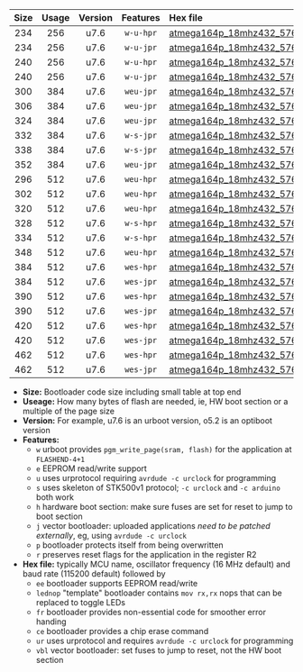 |Size|Usage|Version|Features|Hex file|
|:-:|:-:|:-:|:-:|:--|
|234|256|u7.6|`w-u-hpr`|[atmega164p_18mhz432_57600bps_ur.hex](https://raw.githubusercontent.com/stefanrueger/urboot/main/atmega164p_18mhz432_57600bps_ur.hex)|
|234|256|u7.6|`w-u-jpr`|[atmega164p_18mhz432_57600bps_ur_vbl.hex](https://raw.githubusercontent.com/stefanrueger/urboot/main/atmega164p_18mhz432_57600bps_ur_vbl.hex)|
|240|256|u7.6|`w-u-hpr`|[atmega164p_18mhz432_57600bps_lednop_ur.hex](https://raw.githubusercontent.com/stefanrueger/urboot/main/atmega164p_18mhz432_57600bps_lednop_ur.hex)|
|240|256|u7.6|`w-u-jpr`|[atmega164p_18mhz432_57600bps_lednop_ur_vbl.hex](https://raw.githubusercontent.com/stefanrueger/urboot/main/atmega164p_18mhz432_57600bps_lednop_ur_vbl.hex)|
|300|384|u7.6|`weu-jpr`|[atmega164p_18mhz432_57600bps_ee_ur_vbl.hex](https://raw.githubusercontent.com/stefanrueger/urboot/main/atmega164p_18mhz432_57600bps_ee_ur_vbl.hex)|
|306|384|u7.6|`weu-jpr`|[atmega164p_18mhz432_57600bps_ee_lednop_ur_vbl.hex](https://raw.githubusercontent.com/stefanrueger/urboot/main/atmega164p_18mhz432_57600bps_ee_lednop_ur_vbl.hex)|
|324|384|u7.6|`weu-jpr`|[atmega164p_18mhz432_57600bps_ee_lednop_fr_ur_vbl.hex](https://raw.githubusercontent.com/stefanrueger/urboot/main/atmega164p_18mhz432_57600bps_ee_lednop_fr_ur_vbl.hex)|
|332|384|u7.6|`w-s-jpr`|[atmega164p_18mhz432_57600bps_vbl.hex](https://raw.githubusercontent.com/stefanrueger/urboot/main/atmega164p_18mhz432_57600bps_vbl.hex)|
|338|384|u7.6|`w-s-jpr`|[atmega164p_18mhz432_57600bps_lednop_vbl.hex](https://raw.githubusercontent.com/stefanrueger/urboot/main/atmega164p_18mhz432_57600bps_lednop_vbl.hex)|
|352|384|u7.6|`weu-jpr`|[atmega164p_18mhz432_57600bps_ee_lednop_fr_ce_ur_vbl.hex](https://raw.githubusercontent.com/stefanrueger/urboot/main/atmega164p_18mhz432_57600bps_ee_lednop_fr_ce_ur_vbl.hex)|
|296|512|u7.6|`weu-hpr`|[atmega164p_18mhz432_57600bps_ee_ur.hex](https://raw.githubusercontent.com/stefanrueger/urboot/main/atmega164p_18mhz432_57600bps_ee_ur.hex)|
|302|512|u7.6|`weu-hpr`|[atmega164p_18mhz432_57600bps_ee_lednop_ur.hex](https://raw.githubusercontent.com/stefanrueger/urboot/main/atmega164p_18mhz432_57600bps_ee_lednop_ur.hex)|
|320|512|u7.6|`weu-hpr`|[atmega164p_18mhz432_57600bps_ee_lednop_fr_ur.hex](https://raw.githubusercontent.com/stefanrueger/urboot/main/atmega164p_18mhz432_57600bps_ee_lednop_fr_ur.hex)|
|328|512|u7.6|`w-s-hpr`|[atmega164p_18mhz432_57600bps.hex](https://raw.githubusercontent.com/stefanrueger/urboot/main/atmega164p_18mhz432_57600bps.hex)|
|334|512|u7.6|`w-s-hpr`|[atmega164p_18mhz432_57600bps_lednop.hex](https://raw.githubusercontent.com/stefanrueger/urboot/main/atmega164p_18mhz432_57600bps_lednop.hex)|
|348|512|u7.6|`weu-hpr`|[atmega164p_18mhz432_57600bps_ee_lednop_fr_ce_ur.hex](https://raw.githubusercontent.com/stefanrueger/urboot/main/atmega164p_18mhz432_57600bps_ee_lednop_fr_ce_ur.hex)|
|384|512|u7.6|`wes-hpr`|[atmega164p_18mhz432_57600bps_ee.hex](https://raw.githubusercontent.com/stefanrueger/urboot/main/atmega164p_18mhz432_57600bps_ee.hex)|
|384|512|u7.6|`wes-jpr`|[atmega164p_18mhz432_57600bps_ee_vbl.hex](https://raw.githubusercontent.com/stefanrueger/urboot/main/atmega164p_18mhz432_57600bps_ee_vbl.hex)|
|390|512|u7.6|`wes-hpr`|[atmega164p_18mhz432_57600bps_ee_lednop.hex](https://raw.githubusercontent.com/stefanrueger/urboot/main/atmega164p_18mhz432_57600bps_ee_lednop.hex)|
|390|512|u7.6|`wes-jpr`|[atmega164p_18mhz432_57600bps_ee_lednop_vbl.hex](https://raw.githubusercontent.com/stefanrueger/urboot/main/atmega164p_18mhz432_57600bps_ee_lednop_vbl.hex)|
|420|512|u7.6|`wes-hpr`|[atmega164p_18mhz432_57600bps_ee_lednop_fr.hex](https://raw.githubusercontent.com/stefanrueger/urboot/main/atmega164p_18mhz432_57600bps_ee_lednop_fr.hex)|
|420|512|u7.6|`wes-jpr`|[atmega164p_18mhz432_57600bps_ee_lednop_fr_vbl.hex](https://raw.githubusercontent.com/stefanrueger/urboot/main/atmega164p_18mhz432_57600bps_ee_lednop_fr_vbl.hex)|
|462|512|u7.6|`wes-hpr`|[atmega164p_18mhz432_57600bps_ee_lednop_fr_ce.hex](https://raw.githubusercontent.com/stefanrueger/urboot/main/atmega164p_18mhz432_57600bps_ee_lednop_fr_ce.hex)|
|462|512|u7.6|`wes-jpr`|[atmega164p_18mhz432_57600bps_ee_lednop_fr_ce_vbl.hex](https://raw.githubusercontent.com/stefanrueger/urboot/main/atmega164p_18mhz432_57600bps_ee_lednop_fr_ce_vbl.hex)|

- **Size:** Bootloader code size including small table at top end
- **Useage:** How many bytes of flash are needed, ie, HW boot section or a multiple of the page size
- **Version:** For example, u7.6 is an urboot version, o5.2 is an optiboot version
- **Features:**
  + `w` urboot provides `pgm_write_page(sram, flash)` for the application at `FLASHEND-4+1`
  + `e` EEPROM read/write support
  + `u` uses urprotocol requiring `avrdude -c urclock` for programming
  + `s` uses skeleton of STK500v1 protocol; `-c urclock` and `-c arduino` both work
  + `h` hardware boot section: make sure fuses are set for reset to jump to boot section
  + `j` vector bootloader: uploaded applications *need to be patched externally*, eg, using `avrdude -c urclock`
  + `p` bootloader protects itself from being overwritten
  + `r` preserves reset flags for the application in the register R2
- **Hex file:** typically MCU name, oscillator frequency (16 MHz default) and baud rate (115200 default) followed by
  + `ee` bootloader supports EEPROM read/write
  + `lednop` "template" bootloader contains `mov rx,rx` nops that can be replaced to toggle LEDs
  + `fr` bootloader provides non-essential code for smoother error handing
  + `ce` bootloader provides a chip erase command
  + `ur` uses urprotocol and requires `avrdude -c urclock` for programming
  + `vbl` vector bootloader: set fuses to jump to reset, not the HW boot section
